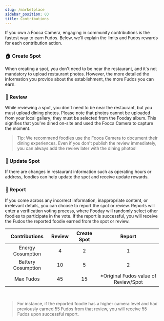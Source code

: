 ```yaml
---
slug: /marketplace
sidebar_position: 03
title: Contributions
---
```


If you own a Fooca Camera, engaging in community contributions is the fastest way to earn Fudos. Below, we'll explain the limits and Fudos rewards for each contribution action.
 
### 🏠 Create Spot

When creating a spot, you don't need to be near the restaurant, and it's not mandatory to upload restaurant photos. However, the more detailed the information you provide about the establishment, the more Fudos you can earn.

### 📓 Review

While reviewing a spot, you don't need to be near the restaurant, but you must upload dining photos. Please note that photos cannot be uploaded from your local gallery; they must be selected from the Fooday album. This signifies that you've dined on-site and used the Fooca Camera to capture the moment.

>Tip: We recommend foodies use the Fooca Camera to document their dining experiences. Even if you don't publish the review immediately, you can always add the review later with the dining photos!


### 👷 Update Spot

If there are changes in restaurant information such as operating hours or address, foodies can help update the spot and receive update rewards.

### 🚨 Report

If you come across any incorrect information, inappropriate content, or irrelevant details, you can choose to report the spot or review. Reports will enter a verification voting process, where Fooday will randomly select other foodies to participate in the vote. If the report is successful, you will receive the Fudos the reported foodie earned from the spot or review.

| Contributions        | Review          | Create Spot          | Report         |
|:---:        | :---:        |:---:       | :---:       |
| Energy Cosumption | 4 | 2 | 1 |
| Battery Cosumption       | 10       | 5       | 2       |
| Max Fudos         | 45         | 15         | *Original Fudos value of Review/Spot         |
  
<br>

>For instance, if the reported foodie has a higher camera level and had previously earned 55 Fudos from that review, you will receive 55 Fudos upon successful report.